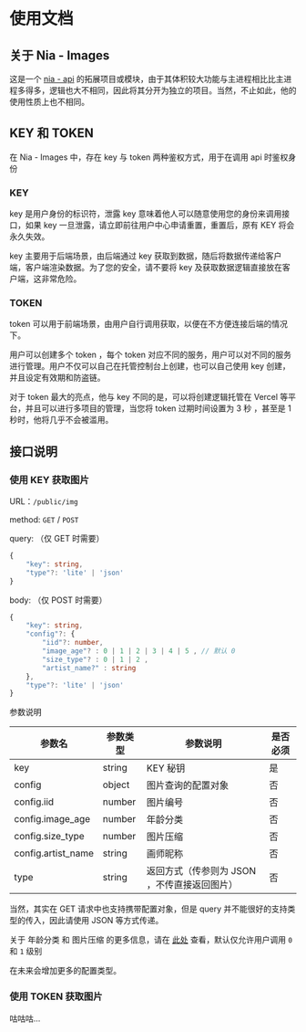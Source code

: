# 使用文档

## 关于 Nia - Images

这是一个 [nia - api](https://github.com/alongw/nia-api) 的拓展项目或模块，由于其体积较大功能与主进程相比比主进程多得多，逻辑也大不相同，因此将其分开为独立的项目。当然，不止如此，他的使用性质上也不相同。

## KEY 和 TOKEN

在 Nia - Images 中，存在 key 与 token 两种鉴权方式，用于在调用 api 时鉴权身份

### KEY

key 是用户身份的标识符，泄露 key 意味着他人可以随意使用您的身份来调用接口，如果 key 一旦泄露，请立即前往用户中心申请重置，重置后，原有 KEY 将会永久失效。

key 主要用于后端场景，由后端通过 key 获取到数据，随后将数据传递给客户端，客户端渲染数据。为了您的安全，请不要将 key 及获取数据逻辑直接放在客户端，这非常危险。

### TOKEN

token 可以用于前端场景，由用户自行调用获取，以便在不方便连接后端的情况下。

用户可以创建多个 token ，每个 token 对应不同的服务，用户可以对不同的服务进行管理。用户不仅可以自己在托管控制台上创建，也可以自己使用 key 创建，并且设定有效期和防盗链。

对于 token 最大的亮点，他与 key 不同的是，可以将创建逻辑托管在 Vercel 等平台，并且可以进行多项目的管理，当您将 token 过期时间设置为 3 秒 ，甚至是 1 秒时，他将几乎不会被滥用。

## 接口说明

### 使用 KEY 获取图片

URL：`/public/img`

method: `GET` / `POST`

query: （仅 GET 时需要）

```typescript
{
	"key": string,
	"type"?: 'lite' | 'json'
}
```

body: （仅 POST 时需要）

```typescript
{
	"key": string,
    "config"?: {
        "iid"?: number,
        "image_age"? : 0 | 1 | 2 | 3 | 4 | 5 , // 默认 0
        "size_type"? : 0 | 1 | 2 ,
        "artist_name?" : string
    },
    "type"?: 'lite' | 'json'
}
```

参数说明

| 参数名             | 参数类型 | 参数说明                                     | 是否必须 |
| ------------------ | -------- | -------------------------------------------- | -------- |
| key                | string   | KEY 秘钥                                     | 是       |
| config             | object   | 图片查询的配置对象                           | 否       |
| config.iid         | number   | 图片编号                                     | 否       |
| config.image_age   | number   | 年龄分类                                     | 否       |
| config.size_type   | number   | 图片压缩                                     | 否       |
| config.artist_name | string   | 画师昵称                                     | 否       |
| type               | string   | 返回方式（传参则为 JSON ，不传直接返回图片） | 否       |

当然，其实在 GET 请求中也支持携带配置对象，但是 query 并不能很好的支持类型的传入，因此请使用 JSON 等方式传递。

关于 年龄分类 和 图片压缩 的更多信息，请在 [此处](https://github.com/alongw/nia-images/blob/main/docs/images.md) 查看，默认仅允许用户调用 `0` 和 `1` 级别

在未来会增加更多的配置类型。



### 使用 TOKEN 获取图片

咕咕咕...
